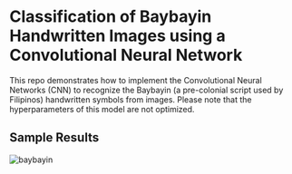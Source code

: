 # Classification of Baybayin Handwritten Images using a Convolutional Neural Network

This repo demonstrates how to implement the Convolutional Neural Networks (CNN) to recognize the Baybayin (a pre-colonial script used by Filipinos) handwritten symbols from images. Please note that the hyperparameters of this model are not optimized.


## Sample Results

![baybayin](https://user-images.githubusercontent.com/13530187/113661317-7120a800-96d8-11eb-8647-3f58601b39b5.png)

